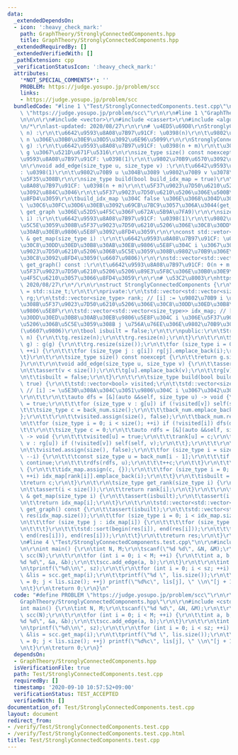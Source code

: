 ```yaml
---
data:
  _extendedDependsOn:
  - icon: ':heavy_check_mark:'
    path: GraphTheory/StronglyConnectedComponents.hpp
    title: GraphTheory/StronglyConnectedComponents.hpp
  _extendedRequiredBy: []
  _extendedVerifiedWith: []
  _pathExtension: cpp
  _verificationStatusIcon: ':heavy_check_mark:'
  attributes:
    '*NOT_SPECIAL_COMMENTS*': ''
    PROBLEM: https://judge.yosupo.jp/problem/scc
    links:
    - https://judge.yosupo.jp/problem/scc
  bundledCode: "#line 1 \"Test/StronglyConnectedComponents.test.cpp\"\n#define PROBLEM\
    \ \"https://judge.yosupo.jp/problem/scc\"\r\n\r\n#line 1 \"GraphTheory/StronglyConnectedComponents.hpp\"\
    \n\n\n\r\n#include <vector>\r\n#include <cassert>\r\n#include <algorithm>\r\n\r\
    \n/*\r\nlast-updated: 2020/08/27\r\n\r\n# \u4ED5\u69D8\r\nStronglyConnectedComponents(size_type\
    \ n) :\r\n\t\u6642\u9593\u8A08\u7B97\u91CF: \u0398(n)\r\n\t\u9802\u70B9\u6570\u304C\
    \ n \u306E\u30B0\u30E9\u30D5\u3092\u6E96\u5099\r\n\r\nStronglyConnectedComponentx(std::vector<std::vector<size_type>>\
    \ g) :\r\n\t\u6642\u9593\u8A08\u7B97\u91CF: \u0398(n + m)\r\n\t\u30B0\u30E9\u30D5\
    \ g \u3067\u521D\u671F\u5316\r\n\r\nsize_type size() const noexcept :\r\n\t\u6642\
    \u9593\u8A08\u7B97\u91CF: \u0398(1)\r\n\t\u9802\u70B9\u6570\u3092\u8FD4\u3059\r\
    \n\r\nvoid add_edge(size_type u, size_type v) :\r\n\t\u6642\u9593\u8A08\u7B97\u91CF\
    : \u0398(1)\r\n\t\u9802\u70B9 u \u304B\u3089 \u9802\u70B9 v \u3078\u8FBA\u3092\
    \u5F35\u308B\r\n\r\nsize_type build(bool build_idx_map = true)\r\n\t\u6642\u9593\
    \u8A08\u7B97\u91CF: \u0398(n + m)\r\n\t\u5F37\u9023\u7D50\u6210\u5206\u5206\u89E3\
    \u3092\u884C\u3046\r\n\t\u5F37\u9023\u7D50\u6210\u5206\u306E\u500B\u6570\u3092\
    \u8FD4\u3059\r\n\tbuild_idx_map \u304C false \u306E\u3068\u304D\u306F idx_map\
    \ \u30C6\u30FC\u30D6\u30EB\u3092\u69CB\u7BC9\u3057\u306A\u3044(get_map \u3084\
    \ get_graph \u306E\u52D5\u4F5C\u306F\u672A\u5B9A\u7FA9)\r\n\r\nsize_type get_rank(size_type\
    \ i) :\r\n\t\u6642\u9593\u8A08\u7B97\u91CF: \u0398(1)\r\n\t\u9802\u70B9 i \u304C\
    \u5C5E\u3059\u308B\u5F37\u9023\u7D50\u6210\u5206\u306E\u30C8\u30DD\u30ED\u30B8\
    \u30AB\u30EB\u9806\u5E8F\u3092\u8FD4\u3059\r\n\r\nconst std::vetor<size_type>\
    \ & get_map(size_type i) :\r\n\t\u6642\u9593\u8A08\u7B97\u91CF: \u0398(1)\r\n\t\
    \u30C8\u30DD\u30ED\u30B8\u30AB\u30EB\u9806\u5E8F\u304C i \u3067\u3042\u308B\u5F37\
    \u9023\u7D50\u6210\u5206\u306B\u5C5E\u3059\u308B\u9802\u70B9\u306E\u30EA\u30B9\
    \u30C8\u3092\u8FD4\u3059(\u6607\u9806)\r\n\r\nstd::vector<std::vector<size_type>>\
    \ get_graph() const :\r\n\t\u6642\u9593\u8A08\u7B97\u91CF: O(n + m log m)\r\n\t\
    \u5F37\u9023\u7D50\u6210\u5206\u5206\u89E3\u5F8C\u306E\u30B0\u30E9\u30D5\u3092\
    \u4F5C\u6210\u3057\u3066\u8FD4\u3059\r\n\r\n# \u53C2\u8003\r\nhttps://mathtrain.jp/kyorenketsu,\
    \ 2020/08/27\r\n*/\r\n\r\nstruct StronglyConnectedComponents {\r\n\tusing size_type\
    \ = std::size_t;\r\n\t\r\nprivate:\r\n\tstd::vector<std::vector<size_type>> g,\
    \ rg;\r\n\tstd::vector<size_type> rank; // [i] := \u9802\u70B9 i \u304C\u5C5E\u3059\
    \u308B\u5F37\u9023\u7D50\u6210\u5206\u306E\u30C8\u30DD\u30ED\u30B8\u30AB\u30EB\
    \u9806\u5E8F\r\n\tstd::vector<std::vector<size_type>> idx_map; // [i][j] := \u30C8\
    \u30DD\u30ED\u30B8\u30AB\u30EB\u9806\u5E8F\u304C i \u306E\u5F37\u9023\u7D50\u6210\
    \u5206\u306B\u5C5E\u3059\u308B j \u756A\u76EE\u306E\u9802\u70B9\u306E\u756A\u53F7\
    (\u6607\u9806)\r\n\tbool isbuilt = false;\r\n\t\r\npublic:\r\n\tStronglyConnectedComponents(size_type\
    \ n) {\r\n\t\tg.resize(n);\r\n\t\trg.resize(n);\r\n\t}\r\n\t\r\n\tStronglyConnectedComponents(std::vector<std::vector<size_type>>\
    \ g) : g(g) {\r\n\t\trg.resize(size());\r\n\t\tfor (size_type i = 0; i < size();\
    \ ++i) {\r\n\t\t\tfor (size_type j : g[i]) rg[j].emplace_back(i);\r\n\t\t}\r\n\
    \t}\r\n\t\r\n\tsize_type size() const noexcept {\r\n\t\treturn g.size();\r\n\t\
    }\r\n\t\r\n\tvoid add_edge(size_type u, size_type v) {\r\n\t\tassert(u < size());\r\
    \n\t\tassert(v < size());\r\n\t\tg[u].emplace_back(v);\r\n\t\trg[v].emplace_back(u);\r\
    \n\t\tisbuilt = false;\r\n\t}\r\n\t\r\n\tsize_type build(bool build_idx_map =\
    \ true) {\r\n\t\tstd::vector<bool> visited;\r\n\t\tstd::vector<size_type> back_num;\
    \ // [i] := \u5E30\u308A\u304C\u3051\u9806\u304C i \u3067\u3042\u308B\u9802\u70B9\
    \r\n\t\t\r\n\t\tauto dfs = [&](auto &&self, size_type u) -> void {\r\n\t\t\tvisited[u]\
    \ = true;\r\n\t\t\tfor (size_type v : g[u]) if (!visited[v]) self(self, v);\r\n\
    \t\t\tsize_type c = back_num.size();\r\n\t\t\tback_num.emplace_back(u);\r\n\t\t\
    };\r\n\t\t\r\n\t\tvisited.assign(size(), false);\r\n\t\tback_num.reserve(size());\r\
    \n\t\tfor (size_type i = 0; i < size(); ++i) if (!visited[i]) dfs(dfs, i);\r\n\
    \t\t\r\n\t\tsize_type c = 0;\r\n\t\tauto rdfs = [&](auto &&self, size_type u)\
    \ -> void {\r\n\t\t\tvisited[u] = true;\r\n\t\t\trank[u] = c;\r\n\t\t\tfor (size_type\
    \ v : rg[u]) if (!visited[v]) self(self, v);\r\n\t\t};\r\n\t\t\r\n\t\trank.resize(size());\r\
    \n\t\tvisited.assign(size(), false);\r\n\t\tfor (size_type i = size(); i > 0;\
    \ --i) {\r\n\t\t\tconst size_type u = back_num[i - 1];\r\n\t\t\tif (visited[u])\
    \ continue;\r\n\t\t\trdfs(rdfs, u);\r\n\t\t\t++c;\r\n\t\t}\r\n\t\t\r\n\t\tif (build_idx_map)\
    \ {\r\n\t\t\tidx_map.assign(c, {});\r\n\t\t\tfor (size_type i = 0; i < size();\
    \ ++i) idx_map[rank[i]].emplace_back(i);\r\n\t\t}\r\n\t\tisbuilt = true;\r\n\t\
    \treturn c;\r\n\t}\r\n\t\r\n\tsize_type get_rank(size_type i) {\r\n\t\tassert(isbuilt);\r\
    \n\t\tassert(i < size());\r\n\t\treturn rank[i];\r\n\t}\r\n\t\r\n\tconst std::vector<size_type>\
    \ & get_map(size_type i) {\r\n\t\tassert(isbuilt);\r\n\t\tassert(i < idx_map.size());\r\
    \n\t\treturn idx_map[i];\r\n\t}\r\n\t\r\n\tstd::vector<std::vector<size_type>>\
    \ get_graph() const {\r\n\t\tassert(isbuilt);\r\n\t\tstd::vector<std::vector<size_type>>\
    \ res(idx_map.size());\r\n\t\tfor (size_type i = 0; i < idx_map.size(); ++i) {\r\
    \n\t\t\tfor (size_type j : idx_map[i]) {\r\n\t\t\t\tfor (size_type v : g[j]) res[i].emplace_back(v);\r\
    \n\t\t\t}\r\n\t\t\tstd::sort(begin(res[i]), end(res[i]));\r\n\t\t\tres[i].erase(unique(begin(res[i]),\
    \ end(res[i])), end(res[i]));\r\n\t\t}\r\n\t\treturn res;\r\n\t}\r\n};\r\n\r\n\
    \n#line 4 \"Test/StronglyConnectedComponents.test.cpp\"\n\r\n#include <cstdio>\r\
    \n\r\nint main() {\r\n\tint N, M;\r\n\tscanf(\"%d %d\", &N, &M);\r\n\t\r\n\tStronglyConnectedComponents\
    \ scc(N);\r\n\t\r\n\tfor (int i = 0; i < M; ++i) {\r\n\t\tint a, b;\r\n\t\tscanf(\"\
    %d %d\", &a, &b);\r\n\t\tscc.add_edge(a, b);\r\n\t}\r\n\t\r\n\tint sz = scc.build();\r\
    \n\tprintf(\"%d\\n\", sz);\r\n\t\r\n\tfor (int i = 0; i < sz; ++i) {\r\n\t\tauto\
    \ &lis = scc.get_map(i);\r\n\t\tprintf(\"%d \", lis.size());\r\n\t\tfor (int j\
    \ = 0; j < lis.size(); ++j) printf(\"%d%c\", lis[j], \" \\n\"[j + 1 == lis.size()]);\r\
    \n\t}\r\n\treturn 0;\r\n}\n"
  code: "#define PROBLEM \"https://judge.yosupo.jp/problem/scc\"\r\n\r\n#include \"\
    GraphTheory/StronglyConnectedComponents.hpp\"\r\n\r\n#include <cstdio>\r\n\r\n\
    int main() {\r\n\tint N, M;\r\n\tscanf(\"%d %d\", &N, &M);\r\n\t\r\n\tStronglyConnectedComponents\
    \ scc(N);\r\n\t\r\n\tfor (int i = 0; i < M; ++i) {\r\n\t\tint a, b;\r\n\t\tscanf(\"\
    %d %d\", &a, &b);\r\n\t\tscc.add_edge(a, b);\r\n\t}\r\n\t\r\n\tint sz = scc.build();\r\
    \n\tprintf(\"%d\\n\", sz);\r\n\t\r\n\tfor (int i = 0; i < sz; ++i) {\r\n\t\tauto\
    \ &lis = scc.get_map(i);\r\n\t\tprintf(\"%d \", lis.size());\r\n\t\tfor (int j\
    \ = 0; j < lis.size(); ++j) printf(\"%d%c\", lis[j], \" \\n\"[j + 1 == lis.size()]);\r\
    \n\t}\r\n\treturn 0;\r\n}"
  dependsOn:
  - GraphTheory/StronglyConnectedComponents.hpp
  isVerificationFile: true
  path: Test/StronglyConnectedComponents.test.cpp
  requiredBy: []
  timestamp: '2020-09-10 10:57:52+09:00'
  verificationStatus: TEST_ACCEPTED
  verifiedWith: []
documentation_of: Test/StronglyConnectedComponents.test.cpp
layout: document
redirect_from:
- /verify/Test/StronglyConnectedComponents.test.cpp
- /verify/Test/StronglyConnectedComponents.test.cpp.html
title: Test/StronglyConnectedComponents.test.cpp
---
```

